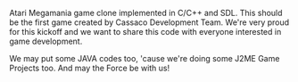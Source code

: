 Atari Megamania game clone implemented in C/C++ and SDL.
This should be the first game created by Cassaco Development Team.
We're very proud for this kickoff and we want to share this code with everyone interested in game development.

We may put some JAVA codes too, 'cause we're doing some J2ME Game Projects too. And may the Force be with us!